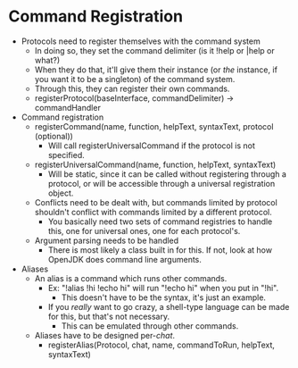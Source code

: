 # Command Registration
- Protocols need to register themselves with the command system
    - In doing so, they set the command delimiter (is it !help or |help or what?)
    - When they do that, it'll give them their instance (or _the_ instance, if you want it to be a singleton) of the command system.
    - Through this, they can register their own commands.
    - registerProtocol(baseInterface, commandDelimiter) -> commandHandler
- Command registration
    - registerCommand(name, function, helpText, syntaxText, protocol (optional))
        - Will call registerUniversalCommand if the protocol is not specified.
    - registerUniversalCommand(name, function, helpText, syntaxText)
        - Will be static, since it can be called without registering through a protocol, or will be accessible through a universal registration object.
    - Conflicts need to be dealt with, but commands limited by protocol shouldn't conflict with commands limited by a different protocol.
        - You basically need two sets of command registries to handle this, one for universal ones, one for each protocol's.
    - Argument parsing needs to be handled
        - There is most likely a class built in for this. If not, look at how OpenJDK does command line arguments.
- Aliases
    - An alias is a command which runs other commands.
        - Ex: "!alias !hi !echo hi" will run "!echo hi" when you put in "!hi".
            - This doesn't have to be the syntax, it's just an example.
        - If you _really_ want to go crazy, a shell-type language can be made for this, but that's not necessary.
            - This can be emulated through other commands.
    - Aliases have to be designed per-_chat_.
        - registerAlias(Protocol, chat, name, commandToRun, helpText, syntaxText)


